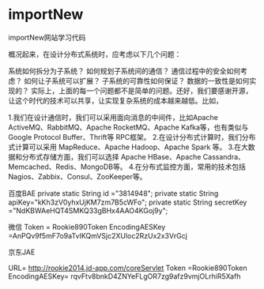 # importNew
importNew网站学习代码


概况起来，在设计分布式系统时，应考虑以下几个问题：

系统如何拆分为子系统？
如何规划子系统间的通信？
通信过程中的安全如何考虑？
如何让子系统可以扩展？
子系统的可靠性如何保证？
数据的一致性是如何实现的？
实际上，上面的每一个问题都不是简单的问题。还好，我们要感谢开源，让这个时代的技术可以共享，让实现复杂系统的成本越来越低。比如，

1.我们在设计通信时，我们可以采用面向消息的中间件，比如Apache ActiveMQ、RabbitMQ、Apache RocketMQ、Apache Kafka等，也有类似与 Google Protocol Buffer、Thrift等 RPC框架。
2.在设计分布式计算时，我们分布式计算可以采用 MapReduce、Apache Hadoop、Apache Spark 等。
3.在大数据和分布式存储方面，我们可以选择 Apache HBase、Apache Cassandra、Memcached、Redis、MongoDB等。
4.在分布式监控方面，常用的技术包括Nagios、Zabbix、Consul、ZooKeeper等。

百度BAE
private static String id ="3814948"; 
private static String apiKey="kKh3zV0yhxUjKM7zm7B5cWFo"; 
private static String secretKey ="NdKBWAeHQT4SMKQ33gBHx4AAO4KGoj9y";

微信
Token = Rookie890Token
EncodingAESKey =AnPQv9f5mF7o9aTvIKQmVSjc2XUloc2RzUx2x3VrGcj

京东JAE

URL= http://rookie2014.jd-app.com/coreServlet 
Token =Rookie890Token
EncodingAESKey= rqvFtv8bnkD4ZNYeFLgOR7zg9afz9vmjOLrhiR5Xafh
